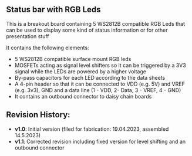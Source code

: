 ## Status bar with RGB Leds

This is a breakout board containing 5 WS2812B compatible RGB Leds that can be used to display some kind of status information or for other presentation stuff

It contains the following elements:

- 5 WS2812B compatible surface mount RGB leds
- MOSFETs acting as signal level shifters so it can be triggered by a 3V3 signal while the LEDs are powered by a higher voltage
- By-pass capacitors for each LED according to the data sheets
- A 4-pin header so that it can be connected to VDD (e.g. 5V) and VREF (e.g. 3v3), GND and a data line
  (1 - VDD, 2- Data, 3 - VREF, 4 - GND)
- It contains an outbound connector to daisy chain boards

## Revision History:

- **v1.0**: Initial version (filed for fabrication: 19.04.2023, assembled 14.5.2023)
- **v1.1**: Corrected revision including fixed version for level shifting and an outbound connector

